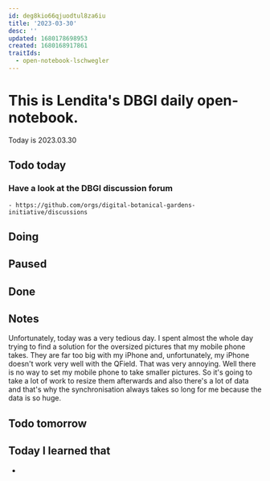 ```yaml
---
id: deg8kio66qjuodtul8za6iu
title: '2023-03-30'
desc: ''
updated: 1680178698953
created: 1680168917861
traitIds:
  - open-notebook-lschwegler
---
```


# This is Lendita's DBGI daily open-notebook.

Today is 2023.03.30

## Todo today

### Have a look at the DBGI discussion forum
    - https://github.com/orgs/digital-botanical-gardens-initiative/discussions
###
###

## Doing

## Paused

## Done

## Notes
Unfortunately, today was a very tedious day. I spent almost the whole day trying to find a solution for the oversized pictures that my mobile phone takes. They are far too big with my iPhone and, unfortunately, my iPhone doesn't work very well with the QField. That was very annoying. Well there is no way to set my mobile phone to take smaller pictures. So it's going to take a lot of work to resize them afterwards and also there's a lot of data and that's why the synchronisation always takes so long for me because the data is so huge.

## Todo tomorrow

###
###
###


## Today I learned that

-